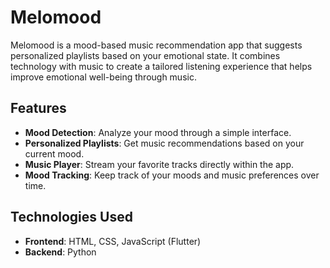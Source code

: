 # **Melomood**

Melomood is a mood-based music recommendation app that suggests personalized playlists based on your emotional state. It combines technology with music to create a tailored listening experience that helps improve emotional well-being through music.

## **Features**

- **Mood Detection**: Analyze your mood through a simple interface.
- **Personalized Playlists**: Get music recommendations based on your current mood.
- **Music Player**: Stream your favorite tracks directly within the app.
- **Mood Tracking**: Keep track of your moods and music preferences over time.

## **Technologies Used**

- **Frontend**: HTML, CSS, JavaScript (Flutter)
- **Backend**: Python
